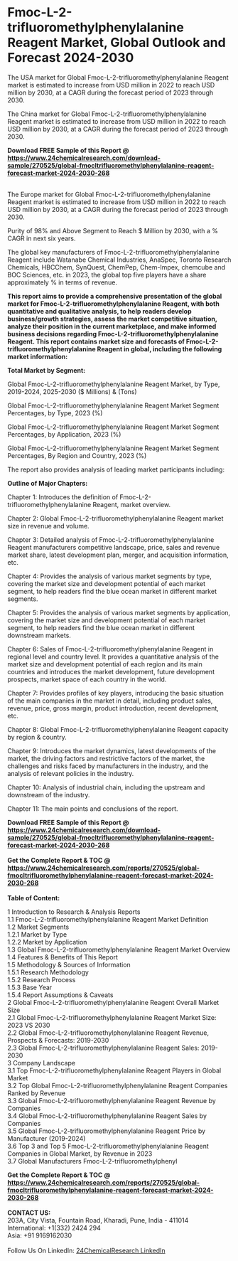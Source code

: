 <h1>Fmoc-L-2-trifluoromethylphenylalanine Reagent Market, Global Outlook and Forecast 2024-2030</h1><p>The USA market for Global Fmoc-L-2-trifluoromethylphenylalanine Reagent market is estimated to increase from USD million in 2022 to reach USD million by 2030, at a CAGR during the forecast period of 2023 through 2030.</p><p>
</p><p>The China market for Global Fmoc-L-2-trifluoromethylphenylalanine Reagent market is estimated to increase from USD million in 2022 to reach USD million by 2030, at a CAGR during the forecast period of 2023 through 2030.</p><div><b>Download FREE Sample of this Report @ 
            <a href="https://www.24chemicalresearch.com/download-sample/270525/global-fmocltrifluoromethylphenylalanine-reagent-forecast-market-2024-2030-268">
            https://www.24chemicalresearch.com/download-sample/270525/global-fmocltrifluoromethylphenylalanine-reagent-forecast-market-2024-2030-268</a></b></div><br><p>
</p><p>The Europe market for Global Fmoc-L-2-trifluoromethylphenylalanine Reagent market is estimated to increase from USD million in 2022 to reach USD million by 2030, at a CAGR during the forecast period of 2023 through 2030.</p><p>
Purity of 98% and Above Segment to Reach $ Million by 2030, with a % CAGR in next six years.</p><p>
The global key manufacturers of Fmoc-L-2-trifluoromethylphenylalanine Reagent include Watanabe Chemical Industries, AnaSpec, Toronto Research Chemicals, HBCChem, SynQuest, ChemPep, Chem-Impex, chemcube and BOC Sciences, etc. in 2023, the global top five players have a share approximately % in terms of revenue.</p><p>
<strong>This report aims to provide a comprehensive presentation of the global market for Fmoc-L-2-trifluoromethylphenylalanine Reagent, with both quantitative and qualitative analysis, to help readers develop business/growth strategies, assess the market competitive situation, analyze their position in the current marketplace, and make informed business decisions regarding Fmoc-L-2-trifluoromethylphenylalanine Reagent. This report contains market size and forecasts of Fmoc-L-2-trifluoromethylphenylalanine Reagent in global, including the following market information:</strong></p><p>
</p><p>
<strong>Total Market by Segment:</strong></p><p>
Global Fmoc-L-2-trifluoromethylphenylalanine Reagent Market, by Type, 2019-2024, 2025-2030 ($ Millions) &amp; (Tons)</p><p>
Global Fmoc-L-2-trifluoromethylphenylalanine Reagent Market Segment Percentages, by Type, 2023 (%)</p><p>
</p><p>
Global Fmoc-L-2-trifluoromethylphenylalanine Reagent Market Segment Percentages, by Application, 2023 (%)</p><p>
</p><p>
Global Fmoc-L-2-trifluoromethylphenylalanine Reagent Market Segment Percentages, By Region and Country, 2023 (%)</p><p>
</p><p>
The report also provides analysis of leading market participants including:</p><p>
</p><p>
</p><p>
</p><p><strong>Outline of Major Chapters:</strong></p><p>
</p><p>Chapter 1: Introduces the definition of Fmoc-L-2-trifluoromethylphenylalanine Reagent, market overview.</p><p>
Chapter 2: Global Fmoc-L-2-trifluoromethylphenylalanine Reagent market size in revenue and volume.</p><p>
Chapter 3: Detailed analysis of Fmoc-L-2-trifluoromethylphenylalanine Reagent manufacturers competitive landscape, price, sales and revenue market share, latest development plan, merger, and acquisition information, etc.</p><p>
Chapter 4: Provides the analysis of various market segments by type, covering the market size and development potential of each market segment, to help readers find the blue ocean market in different market segments.</p><p>
Chapter 5: Provides the analysis of various market segments by application, covering the market size and development potential of each market segment, to help readers find the blue ocean market in different downstream markets.</p><p>
Chapter 6: Sales of Fmoc-L-2-trifluoromethylphenylalanine Reagent in regional level and country level. It provides a quantitative analysis of the market size and development potential of each region and its main countries and introduces the market development, future development prospects, market space of each country in the world.</p><p>
Chapter 7: Provides profiles of key players, introducing the basic situation of the main companies in the market in detail, including product sales, revenue, price, gross margin, product introduction, recent development, etc.</p><p>
Chapter 8: Global Fmoc-L-2-trifluoromethylphenylalanine Reagent capacity by region &amp; country.</p><p>
Chapter 9: Introduces the market dynamics, latest developments of the market, the driving factors and restrictive factors of the market, the challenges and risks faced by manufacturers in the industry, and the analysis of relevant policies in the industry.</p><p>
Chapter 10: Analysis of industrial chain, including the upstream and downstream of the industry.</p><p>
Chapter 11: The main points and conclusions of the report.</p><div><b>Download FREE Sample of this Report @ 
            <a href="https://www.24chemicalresearch.com/download-sample/270525/global-fmocltrifluoromethylphenylalanine-reagent-forecast-market-2024-2030-268">
            https://www.24chemicalresearch.com/download-sample/270525/global-fmocltrifluoromethylphenylalanine-reagent-forecast-market-2024-2030-268</a></b></div><br><div><b>Get the Complete Report & TOC @ 
            <a href="https://www.24chemicalresearch.com/reports/270525/global-fmocltrifluoromethylphenylalanine-reagent-forecast-market-2024-2030-268">
            https://www.24chemicalresearch.com/reports/270525/global-fmocltrifluoromethylphenylalanine-reagent-forecast-market-2024-2030-268</a></b></div><br>
            <b>Table of Content:</b><p>1 Introduction to Research & Analysis Reports<br />
    1.1 Fmoc-L-2-trifluoromethylphenylalanine Reagent Market Definition<br />
    1.2 Market Segments<br />
        1.2.1 Market by Type<br />
        1.2.2 Market by Application<br />
    1.3 Global Fmoc-L-2-trifluoromethylphenylalanine Reagent Market Overview<br />
    1.4 Features & Benefits of This Report<br />
    1.5 Methodology & Sources of Information<br />
        1.5.1 Research Methodology<br />
        1.5.2 Research Process<br />
        1.5.3 Base Year<br />
        1.5.4 Report Assumptions & Caveats<br />
2 Global Fmoc-L-2-trifluoromethylphenylalanine Reagent Overall Market Size<br />
    2.1 Global Fmoc-L-2-trifluoromethylphenylalanine Reagent Market Size: 2023 VS 2030<br />
    2.2 Global Fmoc-L-2-trifluoromethylphenylalanine Reagent Revenue, Prospects & Forecasts: 2019-2030<br />
    2.3 Global Fmoc-L-2-trifluoromethylphenylalanine Reagent Sales: 2019-2030<br />
3 Company Landscape<br />
    3.1 Top Fmoc-L-2-trifluoromethylphenylalanine Reagent Players in Global Market<br />
    3.2 Top Global Fmoc-L-2-trifluoromethylphenylalanine Reagent Companies Ranked by Revenue<br />
    3.3 Global Fmoc-L-2-trifluoromethylphenylalanine Reagent Revenue by Companies<br />
    3.4 Global Fmoc-L-2-trifluoromethylphenylalanine Reagent Sales by Companies<br />
    3.5 Global Fmoc-L-2-trifluoromethylphenylalanine Reagent Price by Manufacturer (2019-2024)<br />
    3.6 Top 3 and Top 5 Fmoc-L-2-trifluoromethylphenylalanine Reagent Companies in Global Market, by Revenue in 2023<br />
    3.7 Global Manufacturers Fmoc-L-2-trifluoromethylphenyl</p><div><b>Get the Complete Report & TOC @ 
            <a href="https://www.24chemicalresearch.com/reports/270525/global-fmocltrifluoromethylphenylalanine-reagent-forecast-market-2024-2030-268">
            https://www.24chemicalresearch.com/reports/270525/global-fmocltrifluoromethylphenylalanine-reagent-forecast-market-2024-2030-268</a></b></div><br><b>CONTACT US:</b><br>
            203A, City Vista, Fountain Road, Kharadi, Pune, India - 411014<br>
            International: +1(332) 2424 294<br>
            Asia: +91 9169162030 <br><br>
            Follow Us On LinkedIn: <a href="https://www.linkedin.com/company/24chemicalresearch/">24ChemicalResearch LinkedIn</a>